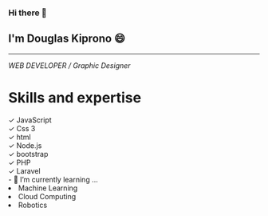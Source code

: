 ### Hi there 👋
## I'm Douglas Kiprono 😄
<hr/>
 <i> WEB DEVELOPER / Graphic Designer </i>
 </hr>
<h1> Skills and expertise </h1>
✓ JavaScript<br>
✓ Css 3<br>
✓ html<br>
✓ Node.js <br>
✓ bootstrap <br>
✓ PHP<br>
✓ Laravel <br> 
- 🌱 I’m currently learning ...
<li> Machine Learning </li>
<li> Cloud Computing </li>
<li> Robotics </li>

